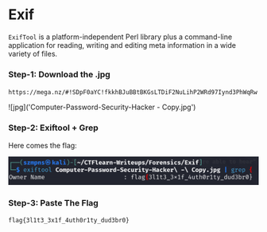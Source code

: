 # Exif 

`ExifTool` is a platform-independent Perl library plus a command-line application for reading, writing and editing meta information in a wide variety of files.

### Step-1: Download the .jpg

`https://mega.nz/#!SDpF0aYC!fkkhBJuBBtBKGsLTDiF2NuLihP2WRd97Iynd3PhWqRw `

![jpg]('Computer-Password-Security-Hacker - Copy.jpg')

### Step-2: Exiftool + Grep

Here comes the flag:

![Exiftool + Grep](exifflag.png)


### Step-3: Paste The Flag

```
flag{3l1t3_3x1f_4uth0r1ty_dud3br0}
```

